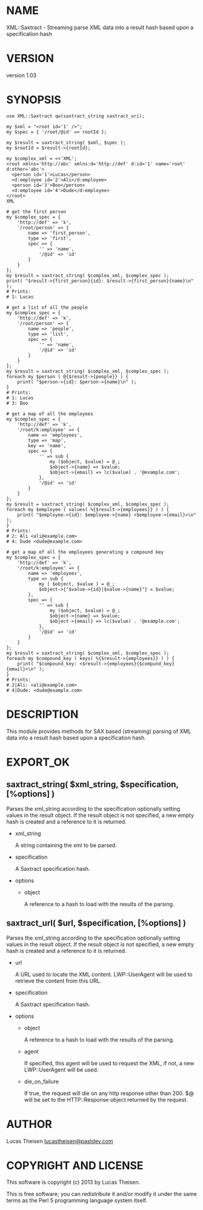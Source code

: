 # NAME

XML::Saxtract - Streaming parse XML data into a result hash based upon a specification hash

# VERSION

version 1.03

# SYNOPSIS

    use XML::Saxtract qw(saxtract_string saxtract_uri);

    my $xml = "<root id='1' />";
    my $spec = { '/root/@id' => rootId };

    my $result = saxtract_string( $xml, $spec );
    my $rootId = $result->{rootId};

    my $complex_xml = <<'XML';
    <root xmlns='http://abc' xmlns:d='http://def' d:id='1' name='root' d:other='abc'>
      <person id='1'>Lucas</person>
      <d:employee id='2'>Ali</d:employee>
      <person id='3'>Boo</person>
      <d:employee id='4'>Dude</d:employee>
    </root>
    XML

    # get the first person
    my $complex_spec = {
        'http://def' => 'k',
        '/root/person' => {
            name => 'first_person',
            type => 'first',
            spec => {
                '' => 'name',
                '/@id' => 'id'
            }
        }
    };
    my $result = saxtract_string( $complex_xml, $complex_spec );
    print( "$result->{first_person}{id}: $result->{first_person}{name}\n" );
    # Prints:
    # 1: Lucas

    # get a list of all the people
    my $complex_spec = {
        'http://def' => 'k',
        '/root/person' => {
            name => 'people',
            type => 'list',
            spec => {
                '' => 'name',
                '/@id' => 'id'
            }
        }
    };
    my $result = saxtract_string( $complex_xml, $complex_spec );
    foreach my $person ( @{$result->{people}} ) {
        print( "$person->{id}: $person->{name}\n" );
    }
    # Prints:
    # 1: Lucas
    # 3: Boo

    # get a map of all the employees
    my $complex_spec = {
        'http://def' => 'k',
        '/root/k:employee' => {
            name => 'employees',
            type => 'map',
            key => 'name',
            spec => {
                '' => sub {
                    my ($object, $value) = @_;
                    $object->{name} => $value;
                    $object->{email} => lc($value) . '@example.com';
                },
                '/@id' => 'id'
            }
        }
    };
    my $result = saxtract_string( $complex_xml, $complex_spec );
    foreach my $employee ( values( %{$result->{employees}} ) ) {
        print( "$employee->{id}: $employee->{name} <$employee->{email}>\n" );
    }
    # Prints:
    # 2: Ali <ali@example.com>
    # 4: Dude <dude@example.com>

    # get a map of all the employees generating a compound key
    my $complex_spec = {
        'http://def' => 'k',
        '/root/k:employee' => {
            name => 'employees',
            type => sub {
                my ( $object, $value ) = @_;
                $object->{"$value->{id}|$value->{name}"} = $value;
            },
            spec => {
                '' => sub {
                    my ($object, $value) = @_;
                    $object->{name} => $value;
                    $object->{email} => lc($value) . '@example.com';
                },
                '/@id' => 'id'
            }
        }
    };
    my $result = saxtract_string( $complex_xml, $complex_spec );
    foreach my $compound_key ( keys( %{$result->{employees}} ) ) {
        print( "$compound_key: <$result->{employees}{$compund_key}{email}>\n" );
    }
    # Prints:
    # 2|Ali: <ali@example.com>
    # 4|Dude: <dude@example.com>

# DESCRIPTION

This module provides methods for SAX based (streaming) parsing of XML data into
a result hash based upon a specification hash.

# EXPORT\_OK

## saxtract\_string( $xml\_string, $specification, \[%options\] )

Parses the xml\_string according to the specification optionally setting values
in the result object.  If the result object is not specified, a new empty hash
is created and a reference to it is returned.

- xml\_string

    A string containing the xml to be parsed.

- specification

    A Saxtract specification hash.

- options
    - object

        A reference to a hash to load with the results of the parsing.

## saxtract\_url( $url, $specification, \[%options\] )

Parses the xml\_string according to the specification optionally setting values
in the result object.  If the result object is not specified, a new empty hash
is created and a reference to it is returned.

- url

    A URL used to locate the XML content.  LWP::UserAgent will be used to retrieve
    the content from this URL.

- specification

    A Saxtract specification hash.

- options
    - object

        A reference to a hash to load with the results of the parsing.

    - agent

        If specified, this agent will be used to request the XML, if not, a new
        LWP::UserAgent will be used.

    - die\_on\_failure

        If true, the request will die on any http response other than 200.  $@ will be
        set to the HTTP::Response object returned by the request.

# AUTHOR

Lucas Theisen <lucastheisen@pastdev.com>

# COPYRIGHT AND LICENSE

This software is copyright (c) 2013 by Lucas Theisen.

This is free software; you can redistribute it and/or modify it under
the same terms as the Perl 5 programming language system itself.
